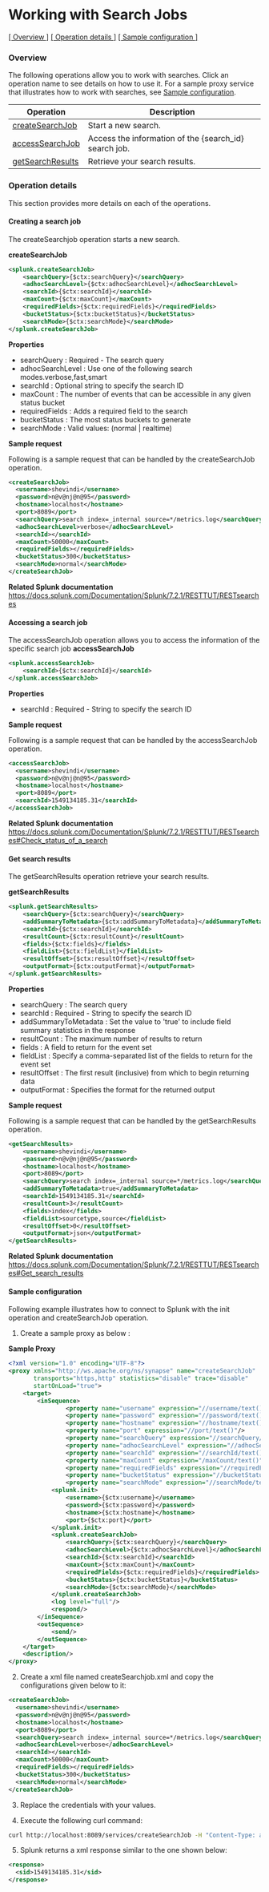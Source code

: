 # Working with Search Jobs

[[  Overview ]](#overview)  [[ Operation details ]](#operation-details)  [[  Sample configuration  ]](#sample-configuration)

### Overview 

The following operations allow you to work with searches. Click an operation name to see details on how to use it.
For a sample proxy service that illustrates how to work with searches, see [Sample configuration](#sample-configuration).

| Operation        | Description |
| ------------- |-------------|
| [createSearchJob](#create-a-search-job)    | Start a new search. |
| [accessSearchJob](#access-a-searche-job)      | Access the information of the {search_id} search job. |
| [getSearchResults](#get-search-results)      | Retrieve your search results. |

### Operation details

This section provides more details on each of the operations.

#### Creating a search job
The createSearchjob operation starts a new search.

**createSearchJob**
```xml
<splunk.createSearchJob>
    <searchQuery>{$ctx:searchQuery}</searchQuery>
    <adhocSearchLevel>{$ctx:adhocSearchLevel}</adhocSearchLevel>
    <searchId>{$ctx:searchId}</searchId>
    <maxCount>{$ctx:maxCount}</maxCount>
    <requiredFields>{$ctx:requiredFields}</requiredFields>
    <bucketStatus>{$ctx:bucketStatus}</bucketStatus>
    <searchMode>{$ctx:searchMode}</searchMode>
</splunk.createSearchJob>
```

**Properties**
* searchQuery       : Required - The search query
* adhocSearchLevel  : Use one of the following search modes.verbose,fast,smart
* searchId          : Optional string to specify the search ID
* maxCount          : The number of events that can be accessible in any given status bucket
* requiredFields    : Adds a required field to the search
* bucketStatus      : The most status buckets to generate
* searchMode        : Valid values: (normal | realtime)
 
**Sample request**

Following is a sample request that can be handled by the createSearchJob operation.

```xml
<createSearchJob>
  <username>shevindi</username>
  <password>n@v@nj@n@95</password>
  <hostname>localhost</hostname>
  <port>8089</port>
  <searchQuery>search index=_internal source=*/metrics.log</searchQuery>
  <adhocSearchLevel>verbose</adhocSearchLevel>
  <searchId></searchId>
  <maxCount>50000</maxCount>
  <requiredFields></requiredFields>
  <bucketStatus>300</bucketStatus>
  <searchMode>normal</searchMode>
</createSearchJob>
```

**Related Splunk documentation**
https://docs.splunk.com/Documentation/Splunk/7.2.1/RESTTUT/RESTsearches

####  Accessing a search job

The accessSearchJob operation allows you to access the information of the specific search job
**accessSearchJob**
```xml
<splunk.accessSearchJob>
    <searchId>{$ctx:searchId}</searchId>
</splunk.accessSearchJob>
```

**Properties**
* searchId          : Required - String to specify the search ID

**Sample request**

Following is a sample request that can be handled by the accessSearchJob operation.

```xml
<accessSearchJob>
  <username>shevindi</username>
  <password>n@v@nj@n@95</password>
  <hostname>localhost</hostname>
  <port>8089</port>
  <searchId>1549134185.31</searchId>
</accessSearchJob>
```

**Related Splunk documentation**
https://docs.splunk.com/Documentation/Splunk/7.2.1/RESTTUT/RESTsearches#Check_status_of_a_search

####  Get search results

The getSearchResults operation retrieve your search results. 

**getSearchResults**
```xml
<splunk.getSearchResults>
    <searchQuery>{$ctx:searchQuery}</searchQuery>
    <addSummaryToMetadata>{$ctx:addSummaryToMetadata}</addSummaryToMetadata>
    <searchId>{$ctx:searchId}</searchId>
    <resultCount>{$ctx:resultCount}</resultCount>
    <fields>{$ctx:fields}</fields>
    <fieldList>{$ctx:fieldList}</fieldList>
    <resultOffset>{$ctx:resultOffset}</resultOffset>
    <outputFormat>{$ctx:outputFormat}</outputFormat>
</splunk.getSearchResults>
```
**Properties**

* searchQuery   : The search query 
* searchId      : Required - String to specify the search ID 
* addSummaryToMetadata   : Set the value to 'true' to include field summary statistics in the response 
* resultCount   : The maximum number of results to return 
* fields        : A field to return for the event set 
* fieldList     : Specify a comma-separated list of the fields to return for the event set 
* resultOffset  : The first result (inclusive) from which to begin returning data 
* outputFormat  : Specifies the format for the returned output 


**Sample request**

Following is a sample request that can be handled by the getSearchResults operation.

```xml
<getSearchResults>
    <username>shevindi</username>
    <password>n@v@nj@n@95</password>
    <hostname>localhost</hostname>
    <port>8089</port>
    <searchQuery>search index=_internal source=*/metrics.log</searchQuery>
    <addSummaryToMetadata>true</addSummaryToMetadata>
    <searchId>1549134185.31</searchId>
    <resultCount>3</resultCount>
    <fields>index</fields>
    <fieldList>sourcetype,source</fieldList>
    <resultOffset>0</resultOffset>
    <outputFormat>json</outputFormat>
</getSearchResults>
```
**Related Splunk documentation**
https://docs.splunk.com/Documentation/Splunk/7.2.1/RESTTUT/RESTsearches#Get_search_results


#### Sample configuration

Following example illustrates how to connect to Splunk with the init operation and createSearchJob operation.

1. Create a sample proxy as below :

**Sample Proxy**
```xml
<?xml version="1.0" encoding="UTF-8"?>
<proxy xmlns="http://ws.apache.org/ns/synapse" name="createSearchJob"
       transports="https,http" statistics="disable" trace="disable"
       startOnLoad="true">
    <target>
        <inSequence>
                <property name="username" expression="//username/text()"/>
                <property name="password" expression="//password/text()"/>
                <property name="hostname" expression="//hostname/text()"/>
                <property name="port" expression="//port/text()"/>
                <property name="searchQuery" expression="//searchQuery/text()"/>
                <property name="adhocSearchLevel" expression="//adhocSearchLevel/text()"/>
                <property name="searchId" expression="//searchId/text()"/>
                <property name="maxCount" expression="/maxCount/text()"/>
                <property name="requiredFields" expression="//requiredFields/text()"/>
                <property name="bucketStatus" expression="//bucketStatus/text()"/>
                <property name="searchMode" expression="//searchMode/text()"/>
            <splunk.init>
                <username>{$ctx:username}</username>
                <password>{$ctx:password}</password>
                <hostname>{$ctx:hostname}</hostname>
                <port>{$ctx:port}</port>
            </splunk.init>
            <splunk.createSearchJob>
                <searchQuery>{$ctx:searchQuery}</searchQuery>
                <adhocSearchLevel>{$ctx:adhocSearchLevel}</adhocSearchLevel>
                <searchId>{$ctx:searchId}</searchId>
                <maxCount>{$ctx:maxCount}</maxCount>
                <requiredFields>{$ctx:requiredFields}</requiredFields>
                <bucketStatus>{$ctx:bucketStatus}</bucketStatus>
                <searchMode>{$ctx:searchMode}</searchMode>
            </splunk.createSearchJob>
            <log level="full"/>
            <respond/>
        </inSequence>
        <outSequence>
            <send/>
        </outSequence>
    </target>
    <description/>
</proxy>

```
2. Create a xml file named createSearchjob.xml and copy the configurations given below to it:

```xml
<createSearchJob>
  <username>shevindi</username>
  <password>n@v@nj@n@95</password>
  <hostname>localhost</hostname>
  <port>8089</port>
  <searchQuery>search index=_internal source=*/metrics.log</searchQuery>
  <adhocSearchLevel>verbose</adhocSearchLevel>
  <searchId></searchId>
  <maxCount>50000</maxCount>
  <requiredFields></requiredFields>
  <bucketStatus>300</bucketStatus>
  <searchMode>normal</searchMode>
</createSearchJob>
```
3. Replace the credentials with your values.

4. Execute the following curl command:

```bash
curl http://localhost:8089/services/createSearchJob -H "Content-Type: application/xml" -d @createSearchJob.xml
```

5. Splunk returns a xml response similar to the one shown below:
 
```xml
<response>
  <sid>1549134185.31</sid>
</response>
```

